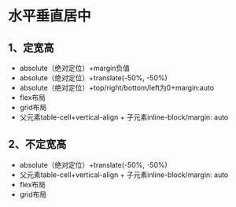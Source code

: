 # 水平垂直居中
## 1、定宽高
- absolute（绝对定位）+margin负值
- absolute（绝对定位）+translate(-50%, -50%)
- absolute（绝对定位）+top/right/bottom/left为0+margin:auto
- flex布局
- grid布局
- 父元素table-cell+vertical-align + 子元素inline-block/margin: auto
## 2、不定宽高
- absolute（绝对定位）+translate(-50%, -50%)
- 父元素table-cell+vertical-align + 子元素inline-block/margin: auto
- flex布局
- grid布局

